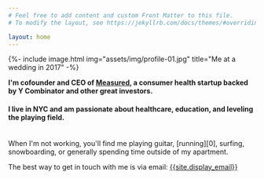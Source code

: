 ```yaml
---
# Feel free to add content and custom Front Matter to this file.
# To modify the layout, see https://jekyllrb.com/docs/themes/#overriding-theme-defaults

layout: home
---
```


{%- include image.html
  img="assets/img/profile-01.jpg"
  title="Me at a wedding in 2017" -%}

<h4 style="margin:10px 0 15px;">
  I'm cofounder and CEO of <a href="https://trymeasured.com/" target="_blank">Measured</a>, a consumer health startup backed by Y Combinator and other great investors.
</h4>
<h4>
  I live in NYC and am passionate about healthcare, education, and leveling the playing field.
</h4>
<br />
When I'm not working, you'll find me playing guitar, [running][0], surfing,
snowboarding, or generally spending time outside of my apartment.

The best way to get in touch with me is via email: [{{site.display_email}}][1]

[0]: https://www.strava.com/athletes/monji
[1]: mailto:{{site.email}}
